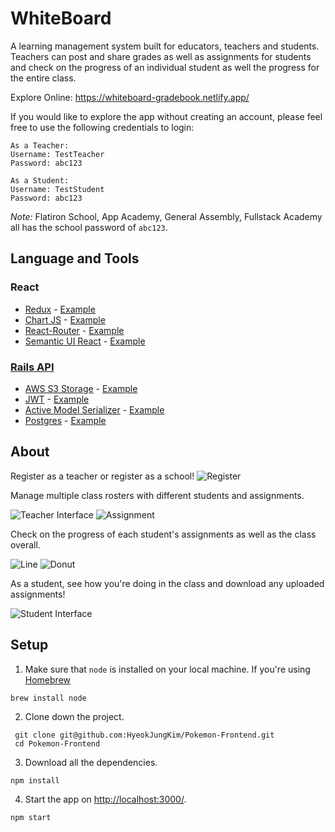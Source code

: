 # WhiteBoard 
A learning management system built for educators, teachers and students. Teachers can post and share grades as well as assignments for students and check on the progress of an individual student as well the progress for the entire class.

Explore Online: <https://whiteboard-gradebook.netlify.app/>

If you would like to explore the app without creating an account, please feel free to use the following credentials to login:

```
As a Teacher:
Username: TestTeacher   
Password: abc123

As a Student:
Username: TestStudent
Password: abc123
```

*Note:* Flatiron School, App Academy, General Assembly, Fullstack Academy all has the school password of `abc123`. 

## Language and Tools

### React
- [Redux](https://redux.js.org/) - [Example]()
- [Chart JS](https://www.chartjs.org/) - [Example]()
- [React-Router](https://reactrouter.com/) - [Example]()
- [Semantic UI React](https://react.semantic-ui.com/) - [Example]()

### [Rails API]()
- [AWS S3 Storage](https://aws.amazon.com/s3/) - [Example]()
- [JWT](https://jwt.io/) - [Example]()
- [Active Model Serializer](https://github.com/rails-api/active_model_serializers) - [Example]() 
- [Postgres](https://www.postgresql.org/) - [Example]()

## About

Register as a teacher or register as a school!
![Register](https://i.imgur.com/gfXH44u.png)

Manage multiple class rosters with different students and assignments.

![Teacher Interface](https://i.imgur.com/4wyii4k.png)
![Assignment](https://i.imgur.com/dK87GVU.png)

Check on the progress of each student's assignments as well as the class overall.

![Line](https://i.imgur.com/HYcW6PV.png)
![Donut](https://i.imgur.com/uhS4fm1.png)

As a student, see how you're doing in the class and download any uploaded assignments!

![Student Interface](https://i.imgur.com/5day8Qp.png)


## Setup
1. Make sure that `node` is installed on your local machine.
If you're using [Homebrew](https://brew.sh/)

```
brew install node
```

2. Clone down the project.

```
 git clone git@github.com:HyeokJungKim/Pokemon-Frontend.git
 cd Pokemon-Frontend
```

3. Download all the dependencies.
```
npm install
```

4. Start the app on <http://localhost:3000/>.
```
npm start
```

